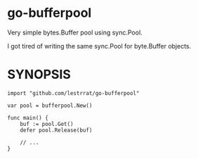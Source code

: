 # go-bufferpool

Very simple bytes.Buffer pool using sync.Pool.

I got tired of writing the same sync.Pool for byte.Buffer objects.

# SYNOPSIS


```
import "github.com/lestrrat/go-bufferpool"

var pool = bufferpool.New()

func main() {
    buf := pool.Get()
    defer pool.Release(buf)

    // ...
}
```
